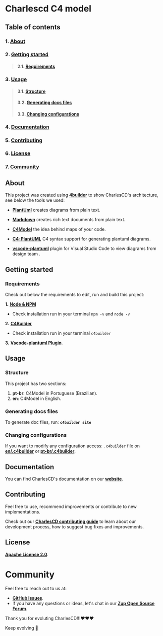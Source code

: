 # **Charlescd C4 model**

## **Table of contents**
### 1. [**About**](#about)
### 2. [**Getting started**](#getting-started)
>#### 2.1.  [**Requirements**](#requirements)
### 3. [**Usage**](#usage)
>#### 3.1. [**Structure**](#structure)
>#### 3.2. [**Generating docs files**](#generating-docs-files)
>#### 3.3. [**Changing configurations**](#changing-configurations)
### 4. [**Documentation**](#documentation)       
### 5. [**Contributing**](#contributing)
### 6. [**License**](#license)
### 7. [**Community**](#community)


## **About**
This project was created using [**4builder**](https://adrianvlupu.github.io/C4-Builder/) to show CharlesCD's architecture, see below the tools we used:  

- [**PlantUml**](http://plantuml.com/) creates diagrams from plain text.

- [**Markdown**](https://guides.github.com/features/mastering-markdown/) creates rich text documents from plain text.

- [**C4Model**](https://c4model.com/) the idea behind maps of your code.

- [**C4-PlantUML**](https://github.com/RicardoNiepel/C4-PlantUML) C4 syntax support for generating plantuml diagrams.

- [**vscode-plantuml**](https://github.com/qjebbs/vscode-plantuml) plugin for Visual Studio Code to view diagrams from design team  .


## **Getting started**

### **Requirements**
Check out below the requirements to edit, run and build this project:

**1.** [**Node & NPM**](https://nodejs.org/en/)
  - Check installation run in your terminal `npm -v` and `node -v`

**2.** [**C4Builder**](https://adrianvlupu.github.io/C4-Builder/)
  - Check installation run in your terminal `c4builder`

**3.** [**Vscode-plantuml Plugin**](https://github.com/qjebbs/vscode-plantuml). 

## **Usage**
### **Structure**

This project has two sections:

1. **pt-br**: C4Model in Portuguese (Brazilian).
2. **en**: C4Model in English.

### **Generating docs files**
 To generate doc files, run: 
 **`c4builder site`**

### **Changing configurations**

If you want to modify any configuration access:
`.c4builder` file on [**en/.c4builder**](https://github.com/ZupIT/charlescd-c4model//tree/main/en/.c4builder)  or [**pt-br/.c4builder**](https://github.com/ZupIT/charlescd-c4model//tree/main/pt-br/.c4builder).

## **Documentation**
You can find CharlesCD's documentation on our [**website**](https://docs.charlescd.io/).

## **Contributing**

Feel free to use, recommend improvements or contribute to new implementations.

Check out our [**CharlesCD contributing guide**](https://github.com/ZupIT/charlescd/blob/main/CONTRIBUTING.md) to learn about our development process, how to suggest bug fixes and improvements. 


## **License**
 [**Apache License 2.0**](https://github.com/ZupIT/charlescd-c4model/blob/main/LICENSE).


# **Community**

Feel free to reach out to us at:

- [**GitHub Issues**](https://github.com/ZupIT/docs-charles/issues).
- If you have any questions or ideas, let's chat in our [**Zup Open Source Forum**](https://forum.zup.com.br).


Thank you for evoluting CharlesCD!!!:heart::heart::heart:

Keep evolving :rocket:
